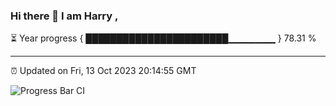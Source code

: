### Hi there 👋 I am Harry , 

⏳ Year progress { ███████████████████████▁▁▁▁▁▁▁ } 78.31 %

---

⏰ Updated on Fri, 13 Oct 2023 20:14:55 GMT

![Progress Bar CI](https://github.com/duykhang68/duykhang68/workflows/Progress%20Bar%20CI/badge.svg)
